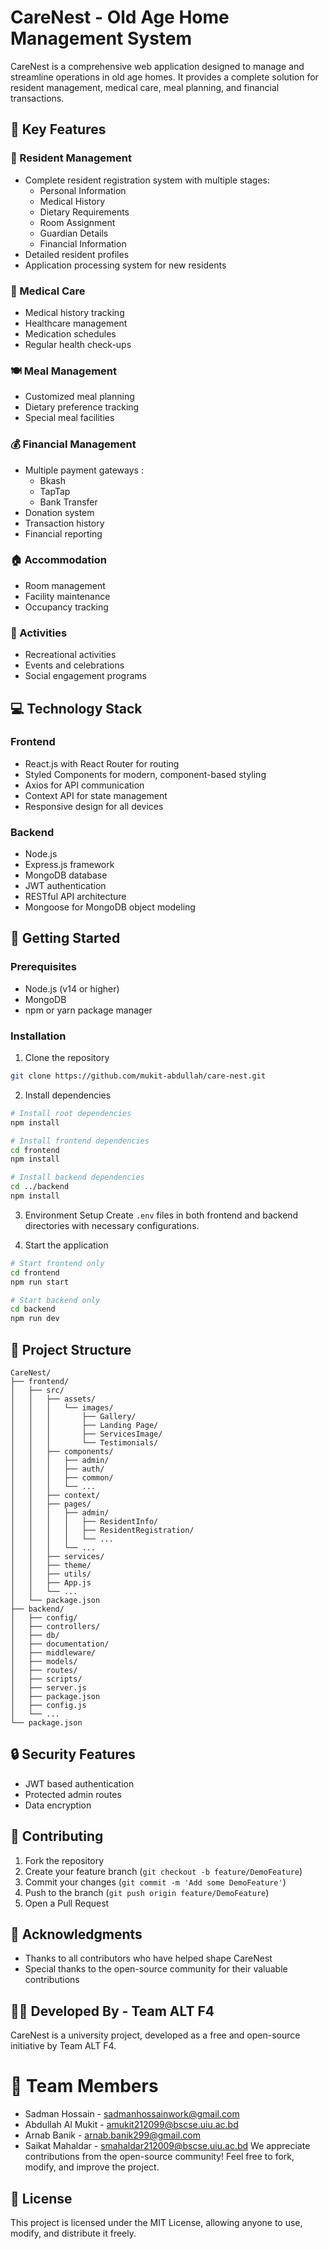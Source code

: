 # CareNest - Old Age Home Management System

CareNest is a comprehensive web application designed to manage and streamline operations in old age homes. It provides a complete solution for resident management, medical care, meal planning, and financial transactions.

## 🌟 Key Features

### 👥 Resident Management
- Complete resident registration system with multiple stages:
  - Personal Information
  - Medical History
  - Dietary Requirements
  - Room Assignment
  - Guardian Details
  - Financial Information
- Detailed resident profiles
- Application processing system for new residents

### 🏥 Medical Care
- Medical history tracking
- Healthcare management
- Medication schedules
- Regular health check-ups

### 🍽️ Meal Management
- Customized meal planning
- Dietary preference tracking
- Special meal facilities

### 💰 Financial Management
- Multiple payment gateways :
  - Bkash
  - TapTap
  - Bank Transfer
- Donation system
- Transaction history
- Financial reporting

### 🏠 Accommodation
- Room management
- Facility maintenance
- Occupancy tracking

### 🎯 Activities
- Recreational activities
- Events and celebrations
- Social engagement programs

## 💻 Technology Stack

### Frontend
- React.js with React Router for routing
- Styled Components for modern, component-based styling
- Axios for API communication
- Context API for state management
- Responsive design for all devices

### Backend
- Node.js
- Express.js framework
- MongoDB database
- JWT authentication
- RESTful API architecture
- Mongoose for MongoDB object modeling


## 🚀 Getting Started

### Prerequisites
- Node.js (v14 or higher)
- MongoDB
- npm or yarn package manager

### Installation

1. Clone the repository
```bash
git clone https://github.com/mukit-abdullah/care-nest.git
```

2. Install dependencies
```bash
# Install root dependencies
npm install

# Install frontend dependencies
cd frontend
npm install

# Install backend dependencies
cd ../backend
npm install
```

3. Environment Setup
Create `.env` files in both frontend and backend directories with necessary configurations.

4. Start the application
```bash
# Start frontend only
cd frontend
npm run start

# Start backend only
cd backend
npm run dev
```

## 📁 Project Structure
```
CareNest/
├── frontend/
│   ├── src/
│   │   ├── assets/
│   │   │   └── images/
│   │   │       ├── Gallery/
│   │   │       ├── Landing Page/
│   │   │       ├── ServicesImage/
│   │   │       └── Testimonials/
│   │   ├── components/
│   │   │   ├── admin/
│   │   │   ├── auth/
│   │   │   ├── common/
│   │   │   └── ...
│   │   ├── context/
│   │   ├── pages/
│   │   │   ├── admin/
│   │   │   │   ├── ResidentInfo/
│   │   │   │   ├── ResidentRegistration/
│   │   │   │   └── ...
│   │   │   └── ...
│   │   ├── services/
│   │   ├── theme/
│   │   ├── utils/
│   │   ├── App.js
│   │   └── ...
│   └── package.json
├── backend/
│   ├── config/
│   ├── controllers/
│   ├── db/
│   ├── documentation/
│   ├── middleware/
│   ├── models/
│   ├── routes/
│   ├── scripts/
│   ├── server.js
│   ├── package.json
│   ├── config.js
│   └── ...
└── package.json
```

## 🔒 Security Features
- JWT based authentication
- Protected admin routes
- Data encryption

## 🤝 Contributing
1. Fork the repository
2. Create your feature branch (`git checkout -b feature/DemoFeature`)
3. Commit your changes (`git commit -m 'Add some DemoFeature'`)
4. Push to the branch (`git push origin feature/DemoFeature`)
5. Open a Pull Request


## 👏 Acknowledgments
- Thanks to all contributors who have helped shape CareNest
- Special thanks to the open-source community for their valuable contributions

## 👨‍💻 Developed By - Team ALT F4
CareNest is a university project, developed as a free and open-source initiative by Team ALT F4.

# 🚀 Team Members
- Sadman Hossain - sadmanhossainwork@gmail.com
- Abdullah Al Mukit - amukit212099@bscse.uiu.ac.bd
- Arnab Banik - arnab.banik299@gmail.com
- Saikat Mahaldar - smahaldar212009@bscse.uiu.ac.bd
We appreciate contributions from the open-source community! Feel free to fork, modify, and improve the project.

## 📝 License
This project is licensed under the MIT License, allowing anyone to use, modify, and distribute it freely.